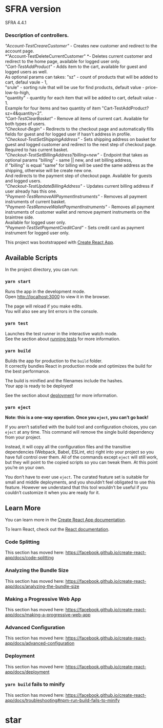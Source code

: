 
# SFRA version

SFRA 4.4.1

### Description of controllers.

*"Account-TestCreareCustomer"* - Creates new customer and redirect to the account page.<br />
*"Account-TestDeleteCurrentCustomer" *- Deletes current customer and redirect to the home page, available for logged user only.<br />
*"Cart-TestAddProduct"* - Adds item to the cart, available for guest and logged users as well. <br />
   As optional params can takes: "sz" - count of products that will be added to cart, defaul vaule - 1,<br />
   "srule" - sorting rule that will be use for find products, default value - price-low-to-high,<br />
   "quantity" - quantity for each item that will be added to cart, default value - 1.<br />
   Example for four items and two quantity of item "Cart-TestAddProduct?sz=4&quantity=2".<br />
*"Cart-TestClearBasket"* -  Remove all items of current cart. Available for both types of users.<br />
*"Checkout-Begin"* - Redirects to the checkout page and automatically fills fields for guest and for logged user if hasn't address in profile. <br />
*"Checkout-TestSetShippingAddress"* - Sets shipping address on basket for guest and logged customer and redirect to the next step of checkout page. <br />
Required to has current basket.<br />
*"Checkout-TestSetBillingAddress?billing=new"* - Endpoint that takes as optional params "billing" - same || new, and set billing address, <br />
   if "billing" is equal "same" for billing will be used the same address as the shipping, otherwise will be create new one. <br />
   And redirects to the payment step of checkout page.  Available for guests  and logged users.<br />
*"Checkout-TestUpdateBillingAddress"* - Updates current billing address if user already has this one.<br />
*"Payment-TestRemoveAllPaymentInstruments"* - Removes all payment instruments of current basket.<br />
*"Payment-TestRemoveWalletPaymentInstruments"* - Removes all payment instruments of customer wallet and remove payment instruments on the braintree side.<br />
 Available for logged user only.<br />
*"Payment-TestSetPaymentCreditCard"* - Sets credit card as payment instrument for logged user only.



This project was bootstrapped with [Create React App](https://github.com/facebook/create-react-app).

## Available Scripts

In the project directory, you can run:

### `yarn start`

Runs the app in the development mode.<br />
Open [http://localhost:3000](http://localhost:3000) to view it in the browser.

The page will reload if you make edits.<br />
You will also see any lint errors in the console.

### `yarn test`

Launches the test runner in the interactive watch mode.<br />
See the section about [running tests](https://facebook.github.io/create-react-app/docs/running-tests) for more information.

### `yarn build`

Builds the app for production to the `build` folder.<br />
It correctly bundles React in production mode and optimizes the build for the best performance.

The build is minified and the filenames include the hashes.<br />
Your app is ready to be deployed!

See the section about [deployment](https://facebook.github.io/create-react-app/docs/deployment) for more information.

### `yarn eject`

**Note: this is a one-way operation. Once you `eject`, you can’t go back!**

If you aren’t satisfied with the build tool and configuration choices, you can `eject` at any time. This command will remove the single build dependency from your project.

Instead, it will copy all the configuration files and the transitive dependencies (Webpack, Babel, ESLint, etc) right into your project so you have full control over them. All of the commands except `eject` will still work, but they will point to the copied scripts so you can tweak them. At this point you’re on your own.

You don’t have to ever use `eject`. The curated feature set is suitable for small and middle deployments, and you shouldn’t feel obligated to use this feature. However we understand that this tool wouldn’t be useful if you couldn’t customize it when you are ready for it.

## Learn More

You can learn more in the [Create React App documentation](https://facebook.github.io/create-react-app/docs/getting-started).

To learn React, check out the [React documentation](https://reactjs.org/).

### Code Splitting

This section has moved here: https://facebook.github.io/create-react-app/docs/code-splitting

### Analyzing the Bundle Size

This section has moved here: https://facebook.github.io/create-react-app/docs/analyzing-the-bundle-size

### Making a Progressive Web App

This section has moved here: https://facebook.github.io/create-react-app/docs/making-a-progressive-web-app

### Advanced Configuration

This section has moved here: https://facebook.github.io/create-react-app/docs/advanced-configuration

### Deployment

This section has moved here: https://facebook.github.io/create-react-app/docs/deployment

### `yarn build` fails to minify

This section has moved here: https://facebook.github.io/create-react-app/docs/troubleshooting#npm-run-build-fails-to-minify
# star
